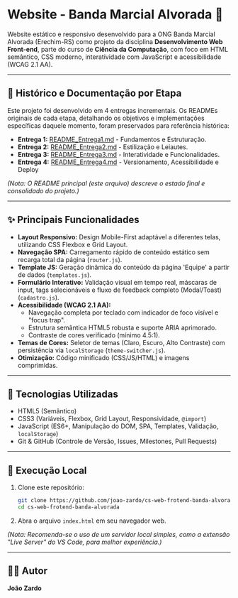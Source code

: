 # Website - Banda Marcial Alvorada 🥁

Website estático e responsivo desenvolvido para a ONG Banda Marcial Alvorada (Erechim-RS) como projeto da disciplina **Desenvolvimento Web Front-end**, parte do curso de **Ciência da Computação**, com foco em HTML semântico, CSS moderno, interatividade com JavaScript e acessibilidade (WCAG 2.1 AA).

---

## 📄 Histórico e Documentação por Etapa

Este projeto foi desenvolvido em 4 entregas incrementais. Os READMEs originais de cada etapa, detalhando os objetivos e implementações específicas daquele momento, foram preservados para referência histórica:

* **Entrega 1:** [README_Entrega1.md](docs/README_Entrega1.md) - Fundamentos e Estruturação.
* **Entrega 2:** [README_Entrega2.md](docs/README_Entrega2.md) - Estilização e Leiautes.
* **Entrega 3:** [README_Entrega3.md](docs/README_Entrega3.md) - Interatividade e Funcionalidades.
* **Entrega 4:** [README_Entrega4.md](docs/README_Entrega4.md) - Versionamento, Acessibilidade e Deploy

*(Nota: O README principal (este arquivo) descreve o estado final e consolidado do projeto.)*

---

## ✨ Principais Funcionalidades

* **Layout Responsivo:** Design Mobile-First adaptável a diferentes telas, utilizando CSS Flexbox e Grid Layout.
* **Navegação SPA:** Carregamento rápido de conteúdo estático sem recarga total da página (`router.js`).
* **Template JS:** Geração dinâmica do conteúdo da página 'Equipe' a partir de dados (`templates.js`).
* **Formulário Interativo:** Validação visual em tempo real, máscaras de input, tags selecionáveis e fluxo de feedback completo (Modal/Toast) (`cadastro.js`).
* **Acessibilidade (WCAG 2.1 AA):**
    * Navegação completa por teclado com indicador de foco visível e "focus trap".
    * Estrutura semântica HTML5 robusta e suporte ARIA aprimorado.
    * Contraste de cores verificado (mínimo 4.5:1).
* **Temas de Cores:** Seletor de temas (Claro, Escuro, Alto Contraste) com persistência via `localStorage` (`theme-switcher.js`).
* **Otimização:** Código minificado (CSS/JS/HTML) e imagens comprimidas.

---

## 🚀 Tecnologias Utilizadas

* HTML5 (Semântico)
* CSS3 (Variáveis, Flexbox, Grid Layout, Responsividade, `@import`)
* JavaScript (ES6+, Manipulação do DOM, SPA, Templates, Validação, `localStorage`)
* Git & GitHub (Controle de Versão, Issues, Milestones, Pull Requests)

---

## 🔧 Execução Local

1.  Clone este repositório:
    ```bash
    git clone https://github.com/joao-zardo/cs-web-frotend-banda-alvorada
    cd cs-web-frotend-banda-alvorada
    ```
2.  Abra o arquivo `index.html` em seu navegador web.

*(Nota: Recomenda-se o uso de um servidor local simples, como a extensão "Live Server" do VS Code, para melhor experiência.)*

---

## 👨‍💻 Autor

**João Zardo**
